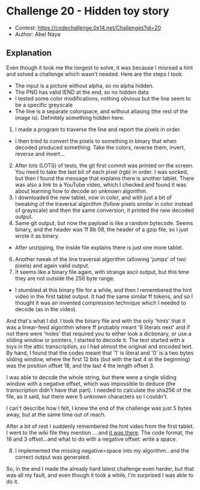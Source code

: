 # Challenge 20 - Hidden toy story
- Contest: https://codechallenge.0x14.net/Challenges?id=20
- Author: Abel Naya

## Explanation
Even though it took me the longest to solve, it was because I misread a hint and solved a challenge which wasn't needed. Here are the steps I took:

- The input is a picture without alpha, so no alpha hidden.
- The PNG has valid IEND at the end, so no hidden data
- I tested some color modifications, nothing obvious but the line seem to be a specific greyscale
- The line is a separate colorspace, and without aliasing (the rest of the image is). Definitely something hidden here.
1) I made a program to traverse the line and report the pixels in order.
- I then tried to convert the pixels to something in binary that when decoded produced something. Take the colors, reverse them, invert, reverse and invert...
2) After lots (LOTS) of tests, the git first commit was printed on the screen. You need to take the last bit of each pixel (rgb) in order. I was socked, but then I found the message that explains there is another tablet. There was also a link to a YouTube video, which I checked and found it was about learning how to decode an unknown algorithm.
3) I downloaded the new tablet, now in color, and with just a bit of tweaking of the traversal algorithm (follow pixels similar in color instead of grayscale) and then the same conversion, it printed the new decoded output.
4) Same git output, but now the payload is like a random bytecode. Seems binary, and the header was 1f 8b 08, the header of a gzip file, so I just wrote it as binary.
- After unzipping, the inside file explains there is just one more tablet.
6) Another tweak of the line traversal algorithm (allowing 'jumps' of two pixels) and again valid output.
7) It seems like a binary file again, with strange ascii output, but this time they are not outside the 256 byte range.

- I stumbled at this binary file for a while, and then I remembered the hint video in the first tablet output. It had the same similar ff tokens, and so I thought it was an invented compression technique which I needed to decode (as in the video).

And that's what I did. I took the binary file and with the only 'hints' that it was a linear-feed algorithm where ff probably meant '8 literals next' and if not there were 'holes' that required you to either look a dictionary, or use a sliding window or pointers, I started to decode it. The text started with a toys in the attic transcription, so I had almost the original and encoded text. By hand, I found that the codes meant that '1' is literal and '0' is a two bytes sliding window, where the first 12 bits (but with the last 4 at the beginning) was the position offset 18, and the last 4 the length offset 3. 

I was able to decode the whole string, but there were a single sliding window with a negative offset, which was impossible to deduce (the transcription didn't have that part). I needed to calculate the sha256 of the file, as it said, but there were 5 unknown characters so I couldn't.

I can't describe how I felt, I knew the end of the challenge was just 5 bytes away, but at the same time out of reach.

After a bit of rest I suddenly remembered the hint video from the first tablet. I went to the wiki file they mention ... and [it was there](https://moddingwiki.shikadi.net/wiki/Softdisk_Library_Format#LZW). The code format, the 18 and 3 offset...and what to do with a negative offset: write a space.

8) I implemented the missing negative=space into my algorithm...and the correct output was generated.

So, in the end I made the already hard latest challenge even harder, but that was all my fault, and even though it took a while, I'm surprised I was able to do it.